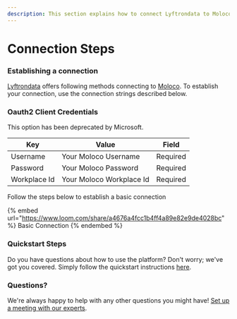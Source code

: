 ```yaml
---
description: This section explains how to connect Lyftrondata to Moloco.
---
```


# Connection Steps

### Establishing a connection

[Lyftrondata](https://www.lyftrondata.com) offers following methods connecting to [Moloco](https://www.lyftrondata.com/integration/marketing-analytics/moloco/). To establish your connection, use the connection strings described below.

### Oauth2 Client Credentials

This option has been deprecated by Microsoft.

| Key          | Value                    | Field    |
| ------------ | ------------------------ | -------- |
| Username     | Your Moloco Username     | Required |
| Password     | Your Moloco Password     | Required |
| Workplace Id | Your Moloco Workplace Id | Required |

Follow the steps below to establish a basic connection

{% embed url="https://www.loom.com/share/a4676a4fcc1b4ff4a89e82e9de4028bc" %}
Basic Connection
{% endembed %}

### Quickstart Steps

Do you have questions about how to use the platform? Don't worry; we've got you covered. Simply follow the quickstart instructions [here](./).

### Questions? <a href="#questions" id="questions"></a>

We're always happy to help with any other questions you might have! [Set up a meeting with our experts](https://www.lyftrondata.com/book-a-meeting/).
